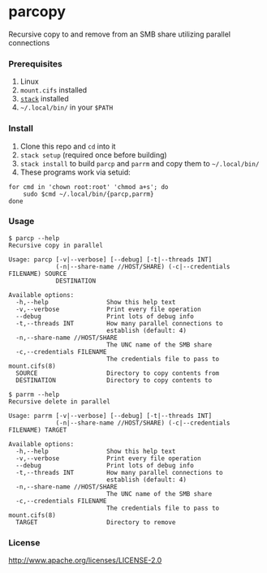 # parcopy
Recursive copy to and remove from an SMB share utilizing parallel connections

### Prerequisites
1. Linux
1. `mount.cifs` installed
1. [`stack`](https://docs.haskellstack.org/en/stable/README/#how-to-install) installed
1. `~/.local/bin/` in your `$PATH`

### Install
1. Clone this repo and `cd` into it
1. `stack setup` (required once before building)
1. `stack install` to build `parcp` and `parrm` and copy them to `~/.local/bin/`
1. These programs work via setuid:
```
for cmd in 'chown root:root' 'chmod a+s'; do
    sudo $cmd ~/.local/bin/{parcp,parrm}
done
```

### Usage
```
$ parcp --help
Recursive copy in parallel

Usage: parcp [-v|--verbose] [--debug] [-t|--threads INT]
             (-n|--share-name //HOST/SHARE) (-c|--credentials FILENAME) SOURCE
             DESTINATION

Available options:
  -h,--help                Show this help text
  -v,--verbose             Print every file operation
  --debug                  Print lots of debug info
  -t,--threads INT         How many parallel connections to
                           establish (default: 4)
  -n,--share-name //HOST/SHARE
                           The UNC name of the SMB share
  -c,--credentials FILENAME
                           The credentials file to pass to mount.cifs(8)
  SOURCE                   Directory to copy contents from
  DESTINATION              Directory to copy contents to
```
```
$ parrm --help
Recursive delete in parallel

Usage: parrm [-v|--verbose] [--debug] [-t|--threads INT]
             (-n|--share-name //HOST/SHARE) (-c|--credentials FILENAME) TARGET

Available options:
  -h,--help                Show this help text
  -v,--verbose             Print every file operation
  --debug                  Print lots of debug info
  -t,--threads INT         How many parallel connections to
                           establish (default: 4)
  -n,--share-name //HOST/SHARE
                           The UNC name of the SMB share
  -c,--credentials FILENAME
                           The credentials file to pass to mount.cifs(8)
  TARGET                   Directory to remove
```

### License
http://www.apache.org/licenses/LICENSE-2.0
